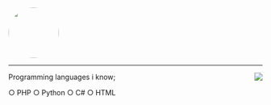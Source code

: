 <img src="https://www.icegif.com/wp-content/uploads/2021/12/icegif-788.gif" style="border-radius: 50%" width="100" height="100" />

---

<a href="https://discord.com/users/943219154905874433">
  <img src="https://lanyard-profile-readme.vercel.app/api/943219154905874433?hideTimestamp=true&idleMessage=AFK..." align="right" />
</a>

Programming languages i know;

○ PHP
○ Python
○ C#
○ HTML
